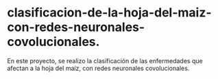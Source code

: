 # clasificacion-de-la-hoja-del-maiz-con-redes-neuronales-covolucionales.
En este proyecto,  se realizo la clasificación de las enfermedades que afectan a la hoja del maíz, con redes neuronales  covolucionales.
